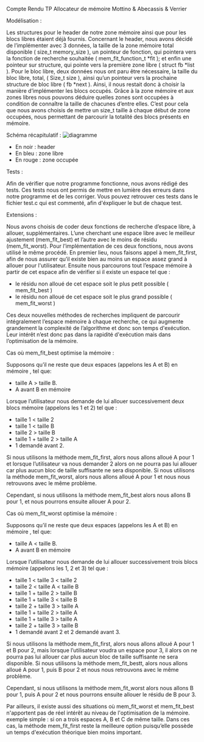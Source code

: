 Compte Rendu TP Allocateur de mémoire
Mottino & Abecassis & Verrier

Modélisation :

Les structures pour le header de notre zone mémoire ainsi que pour les blocs libres étaient déjà fournis. Concernant le header, nous avons décidé de l’implémenter avec 3 données,
la taille de la zone mémoire total disponible ( size_t memory_size ),
un pointeur de fonction, qui pointera vers la fonction de recherche souhaitée ( mem_fit_function_t *fit );
et enfin une pointeur sur structure, qui pointe vers la première zone libre ( struct fb *list ).
Pour le bloc libre, deux données nous ont paru être nécessaire, la taille du bloc libre, total, ( Size_t size ),
ainsi qu’un pointeur vers la prochaine structure de bloc libre ( fb *next ).
Ainsi, il nous restait donc à choisir la manière d’implémenter les blocs occupés.
Grâce à la zone mémoire et aux zones libres nous pouvons déduire quelles zones sont occupées à condition de connaître la taille de chacunes d’entre elles.
C’est pour cela que nous avons choisis de mettre un size_t taille à chaque début de zone occupées,
nous permettant de parcourir la totalité des blocs présents en mémoire.

Schéma récapitulatif : 
![diagramme](https://image.noelshack.com/fichiers/2021/53/7/1609680861-chart.png)

- En noir : header
- En bleu : zone libre
- En rouge : zone occupée

Tests :

Afin de vérifier que notre programme fonctionne, nous avons rédigé des tests.
Ces tests nous ont permis de mettre en lumière des erreurs dans notre programme et de les corriger.
Vous pouvez retrouver ces tests dans le fichier test.c qui est commenté, afin d'éxpliquer le but de chaque test.


Extensions :

Nous avons choisis de coder deux fonctions de recherche d’espace libre, à allouer, supplémentaires. L’une cherchant une espace libre avec le meilleur ajustement (mem_fit_best) et l’autre avec le moins de résidu (mem_fit_worst).
Pour l’implémentation de ces deux fonctions, nous avons utilisé le même procédé.
En premier lieu, nous faisons appel à mem_fit_first, afin de nous assurer qu’il existe bien au moins un espace assez grand à allouer pour l'utilisateur. Ensuite nous parcourons tout l’espace mémoire à partir de cet espace afin de vérifier si il existe un espace tel que :

- le résidu non alloué de cet espace soit le plus petit possible ( mem_fit_best )
- le résidu non alloué de cet espace soit le plus grand possible ( mem_fit_worst )

Ces deux nouvelles méthodes de recherches impliquent de parcourir intégralement l’espace mémoire à chaque recherche, ce qui augmente grandement la complexité de l’algorithme et donc son temps d'exécution. Leur intérêt n’est donc pas dans la rapidité d'exécution mais dans l’optimisation de la mémoire.

Cas où mem_fit_best optimise la mémoire :

Supposons qu’il ne reste que deux espaces (appelons les A et B) en mémoire , tel que:

  - taille A > taille B.
  - A avant B en mémoire

Lorsque l’utilisateur nous demande de lui allouer successivement deux blocs mémoire 
(appelons les 1 et 2) tel que :

  - taille 1 < taille 2
  - taille 1 < taille B
  - taille 2 > taille B
  - taille 1 + taille 2 > taille A
  - 1 demandé avant 2.

  Si nous utilisons la méthode mem_fit_first, alors nous allons alloué A pour 1 et lorsque l’utilisateur va nous demander 2 alors on ne pourra pas lui allouer car plus aucun bloc de taille suffisante ne sera disponible.
	Si nous utilisons la méthode mem_fit_worst, alors nous allons alloué A pour 1 et nous nous retrouvons avec le même problème.
  
Cependant, si nous utilisons la méthode mem_fit_best alors nous allons B pour 1, et nous pourrons ensuite allouer A pour 2.


Cas où mem_fit_worst optimise la mémoire :

Supposons qu’il ne reste que deux espaces (appelons les A et B) en mémoire , tel que:

  - taille A < taille B.
  - A avant B en mémoire

Lorsque l’utilisateur nous demande de lui allouer successivement trois blocs mémoire 
(appelons les 1, 2 et 3) tel que :

  - taille 1 < taille 3 < taille 2
  - taille 2 < taille A < taille B
  - taille 1 + taille 2 > taille B
  - taille 1 + taille 3 < taille B
  - taille 2 + taille 3 > taille A
  - taille 1 + taille 2 > taille A
  - taille 1 + taille 3 > taille A
  - taille 2 + taille 3 > taille B
  - 1 demandé avant 2 et 2 demandé avant 3.

  Si nous utilisons la méthode mem_fit_first, alors nous allons alloué A pour 1 et B pour 2, mais lorsque l’utilisateur voudra un espace pour 3, il alors on ne pourra pas lui allouer car plus aucun bloc de taille suffisante ne sera disponible.
  Si nous utilisons la méthode mem_fit_bestt, alors nous allons alloué A pour 1, puis B pour 2 et nous nous retrouvons avec le même problème.
  
Cependant, si nous utilisons la méthode mem_fit_worst alors nous allons B pour 1, puis A pour 2 et nous pourrons ensuite allouer le résidu de B pour 3.


Par ailleurs, il existe aussi des situations où mem_fit_worst et mem_fit_best n'apportent pas de réel intérêt au niveau de l'optimisation de la mémoire.
exemple simple : si on a trois espaces A, B et C de même taille.
Dans ces cas, la méthode mem_fit_first reste la meilleure option puisqu’elle possède un temps d'exécution théorique bien moins important.


